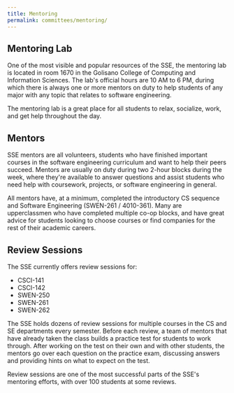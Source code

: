 ```yaml
---
title: Mentoring
permalink: committees/mentoring/
---
```

Mentoring Lab
-------------

One of the most visible and popular resources of the SSE, the mentoring lab
is located in room 1670 in the Golisano College of Computing and Information
Sciences. The lab's official hours are 10 AM to 6 PM, during which there is
always one or more mentors on duty to help students of any major with any
topic that relates to software engineering.

The mentoring lab is a great place for all students to relax, socialize,
work, and get help throughout the day.

Mentors
-------

SSE mentors are all volunteers, students who have finished important
courses in the software engineering curriculum and want to help their peers
succeed. Mentors are usually on duty during two 2-hour blocks during the week,
where they're available to answer questions and assist students who need help
with coursework, projects, or software engineering in general.

All mentors have, at a minimum, completed the introductory CS sequence and
Software Engineering (SWEN-261 / 4010-361).  Many are upperclassmen who have completed
multiple co-op blocks, and have great advice for students looking to choose
courses or find companies for the rest of their academic careers.

Review Sessions
---------------
The SSE currently offers review sessions for:

- CSCI-141
- CSCI-142
- SWEN-250
- SWEN-261
- SWEN-262

The SSE holds dozens of review sessions for multiple courses in the CS
and SE departments every semester. Before each review, a team of mentors that
have already taken the class builds a practice test for students to work
through. After working on the test on their own and with other students, the
mentors go over each question on the practice exam, discussing answers and
providing hints on what to expect on the test.

Review sessions are one of the most successful parts of the SSE's mentoring
efforts, with over 100 students at some reviews.
